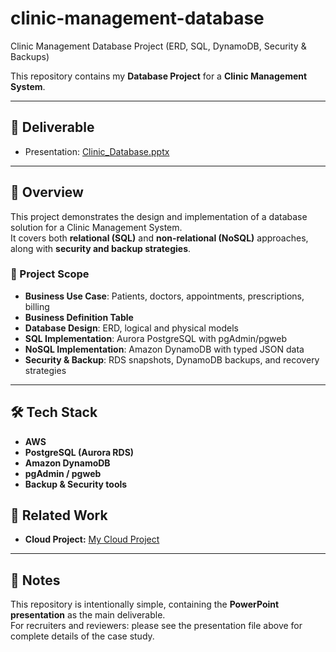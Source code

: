 # clinic-management-database

Clinic Management Database Project (ERD, SQL, DynamoDB, Security & Backups)

This repository contains my **Database Project** for a **Clinic Management System**.

---

## 📂 Deliverable
- Presentation: [Clinic_Database.pptx](./Clinic_Database.pptx)

---

## 📌 Overview
This project demonstrates the design and implementation of a database solution for a Clinic Management System.  
It covers both **relational (SQL)** and **non-relational (NoSQL)** approaches, along with **security and backup strategies**.

### 🔹 Project Scope
- **Business Use Case**: Patients, doctors, appointments, prescriptions, billing  
- **Business Definition Table**  
- **Database Design**: ERD, logical and physical models  
- **SQL Implementation**: Aurora PostgreSQL with pgAdmin/pgweb  
- **NoSQL Implementation**: Amazon DynamoDB with typed JSON data  
- **Security & Backup**: RDS snapshots, DynamoDB backups, and recovery strategies  

---

## 🛠️ Tech Stack
- **AWS**
- **PostgreSQL (Aurora RDS)**  
- **Amazon DynamoDB**  
- **pgAdmin / pgweb**  
- **Backup & Security tools**

## 🔗 Related Work
- **Cloud Project:** [My Cloud Project](https://github.com/kowshal97/cloud-project-eportfolio)

---

## 🙌 Notes
This repository is intentionally simple, containing the **PowerPoint presentation** as the main deliverable.  
For recruiters and reviewers: please see the presentation file above for complete details of the case study.
